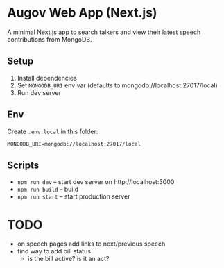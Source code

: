 # Augov Web App (Next.js)

A minimal Next.js app to search talkers and view their latest speech contributions from MongoDB.

## Setup

1. Install dependencies
2. Set `MONGODB_URI` env var (defaults to mongodb://localhost:27017/local)
3. Run dev server

## Env

Create `.env.local` in this folder:

```
MONGODB_URI=mongodb://localhost:27017/local
```

## Scripts

- `npm run dev` – start dev server on http://localhost:3000
- `npm run build` – build
- `npm run start` – start production server


# TODO

- on speech pages add links to next/previous speech
- find way to add bill status 
  - is the bill active? is it an act?